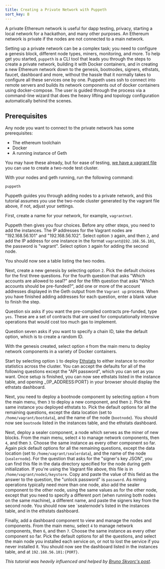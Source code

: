 ```yaml
---
title: Creating a Private Network with Puppeth
sort_key: B
---
```


A private Ethereum network is useful for dapp testing, privacy, starting a local network for a hackathon, and many other purposes. An Ethereum network is private if the nodes are not connected to a main network.

Setting up a private network can be a complex task; you need to configure a genesis block, different node types, miners, monitoring, and more. To help get you started, `puppeth` is a CLI tool that leads you through the steps to create a private network, building it with Docker containers, and in creating a new Ethereum network down to the genesis, bootnodes, signers, ethstats, faucet, dashboard and more, without the hassle that it normally takes to configure all these services one by one. Puppeth uses ssh to connect into remote servers and builds its network components out of docker containers using docker-compose. The user is guided through the process via a command-line wizard that does the heavy lifting and topology configuration automatically behind the scenes.

## Prerequisites

Any node you want to connect to the private network has some prerequisites:

- The ethereum toolchain
- Docker
- A running instance of Geth

You may have these already, but for ease of testing, [we have a vagrant file](https://github.com/ChrisChinchilla/Puppeth-Vagrant) you can use to create a two-node test cluster.

With your nodes and geth running, run the following command:

```shell
puppeth
```

Puppeth guides you through adding nodes to a private network, and this tutorial assumes you use the two-node cluster generated by the vagrant file above, if not, adjust your settings.

First, create a name for your network, for example, `vagrantnet`.

Puppeth then gives you four choices. Before any other steps, you need to add the instances. The IP addresses for the Vagrant nodes are "192.168.56.101" and "192.168.56.102". Select option `3` again, and then `2`, and add the IP address for one instance in the format `vagrant@192.168.56.101`, the password is "vagrant". Select option `3` again for adding the second node.

You should now see a table listing the two nodes.

Next, create a new genesis by selecting option `2`. Pick the default choices for the first three questions. For the fourth question that asks "Which accounts are allowed to seal?" and for the fifth question that asks "Which accounts should be pre-funded?", add one or more of the account addresses displayed in the Geth output from the `Vagrant up` process. When you have finished adding addresses for each question, enter a blank value to finish the step.

Question six asks if you want the pre-compiled contracts pre-funded, type `yes`. These are a set of contracts that are used for computationally intensive operations that would cost too much gas to implement.

Question seven asks if you want to specify a chain ID, take the default option, which is to create a random ID.

With the genesis created, select option `4` from the main menu to deploy network components in a variety of Docker containers.

Start by selecting option `1` to deploy [Ethstats](https://github.com/Alethio) to either instance to monitor statistics across the cluster. You can accept the defaults for all of the following questions except the "API password", which you can set as you want. Once setup is finished, you can now see ethstats listed in the instance table, and opening \_{IP_ADDRESS:PORT} in your browser should display the ethstats dashboard.

Next, you need to deploy a bootnode component by selecting option `4` from the main menu, then `3` to deploy a new component, and then `2`. Pick the same instance you deployed ethstats to. Pick the default options for all the remaining questions, except the data location (set to `/home/vagrant/bootdata`), and the name of the node (`bootnode`). You should now see `bootnode` listed in the instances table, and the ethstats dashboard.

Next, deploy a sealer component, a node which serves as the miner of new blocks. From the main menu, select `4` to manage network components, then `4`, and then `3`. Choose the same instance as every other component so far. Again pick default options for all the remaining questions, except the data location (set to `/home/vagrant/sealerdata`), and the name of the node (`sealernode`). For the question that asks for the "signer's key JSON", you can find this file in the data directory specified for the node during geth initialization. If you're using the Vagrant file above, this file is in `/home/vagrant/node1/keystore`. Copy and paste the value of this field as the answer to the question, the "unlock password" is `password`. As mining operations typically need more than one node, also add the sealer component to the other node, using the same values as for the other node, except that you need to specify a different port (when running both nodes on the same machine), a different name, and paste the signers key from the second node. You should now see `sealernode's listed in the instances table, and in the ethstats dashboard.

Finally, add a dashboard component to view and manage the nodes and components. From the main menu, select `4` to manage network components, then `6`, and then `7`. Choose the same instance as every other component so far. Pick the default options for all the questions, and select the main node you installed each service on, or not to lost the service if you never installed it. You should now see the dashboard listed in the instances table, and at `192.168.56.101:{PORT}`.

_This tutorial was heavily influenced and helped by [Bruno Skvorc's post](https://www.sitepoint.com/puppeth-introduction/)_.
